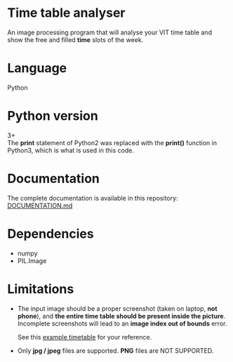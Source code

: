# Time table analyser
An image processing program that will analyse your VIT time table and show the free and filled <b>time</b> slots of the week.

# Language
Python

# Python version
3+  
The <b>print</b> statement of Python2 was replaced with the <b>print()</b> function in Python3, which is what is used in this code.

# Documentation
The complete documentation is available in this repository: <a href="https://github.com/progyadeep/time_table_analyser/blob/master/DOCUMENTATION.md">DOCUMENTATION.md</a>

# Dependencies
<ul>
  <li>numpy</li>  
  <li>PIL.Image</li>
</ul>

# Limitations
<ul>
<li>The input image should be a proper screenshot (taken on laptop, <b>not phone</b>), and <b>the entire time table should be present inside the picture</b>. Incomplete screenshots will lead to an <b>image index out of bounds</b> error.  

See this <a href="https://github.com/progyadeep/time_table_analyser/blob/master/example_timetable.jpg">example timetable</a> for your reference.</li>

<li>Only <b>jpg / jpeg</b> files are supported. <b>PNG</b> files are NOT SUPPORTED.</li>
</ul>
